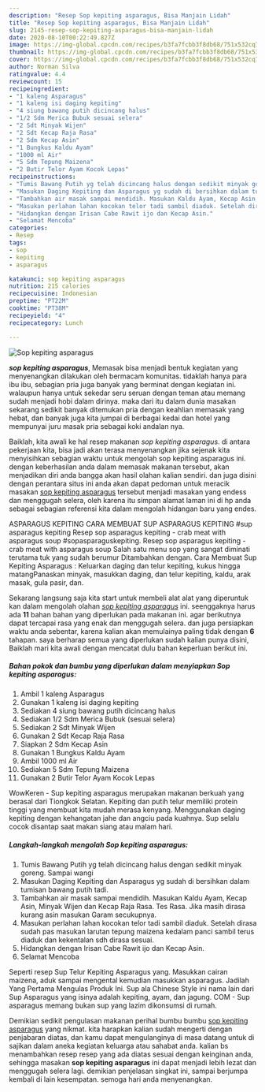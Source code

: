 ```yaml
---
description: "Resep Sop kepiting asparagus, Bisa Manjain Lidah"
title: "Resep Sop kepiting asparagus, Bisa Manjain Lidah"
slug: 2145-resep-sop-kepiting-asparagus-bisa-manjain-lidah
date: 2020-08-10T00:22:49.827Z
image: https://img-global.cpcdn.com/recipes/b3fa7fcbb3f8db68/751x532cq70/sop-kepiting-asparagus-foto-resep-utama.jpg
thumbnail: https://img-global.cpcdn.com/recipes/b3fa7fcbb3f8db68/751x532cq70/sop-kepiting-asparagus-foto-resep-utama.jpg
cover: https://img-global.cpcdn.com/recipes/b3fa7fcbb3f8db68/751x532cq70/sop-kepiting-asparagus-foto-resep-utama.jpg
author: Norman Silva
ratingvalue: 4.4
reviewcount: 15
recipeingredient:
- "1 kaleng Asparagus"
- "1 kaleng isi daging kepiting"
- "4 siung bawang putih dicincang halus"
- "1/2 Sdm Merica Bubuk sesuai selera"
- "2 Sdt Minyak Wijen"
- "2 Sdt Kecap Raja Rasa"
- "2 Sdm Kecap Asin"
- "1 Bungkus Kaldu Ayam"
- "1000 ml Air"
- "5 Sdm Tepung Maizena"
- "2 Butir Telor Ayam Kocok Lepas"
recipeinstructions:
- "Tumis Bawang Putih yg telah dicincang halus dengan sedikit minyak goreng. Sampai wangi"
- "Masukan Daging Kepiting dan Asparagus yg sudah di bersihkan dalam tumisan bawang putih tadi."
- "Tambahkan air masak sampai mendidih. Masukan Kaldu Ayam, Kecap Asin, Minyak Wijen dan Kecap Raja Rasa. Tes Rasa. Jika masih dirasa kurang asin masukan Garam secukupnya."
- "Masukan perlahan lahan kocokan telor tadi sambil diaduk. Setelah dirasa sudah pas masukan larutan tepung maizena kedalam panci sambil terus diaduk dan kekentalan sdh dirasa sesuai."
- "Hidangkan dengan Irisan Cabe Rawit ijo dan Kecap Asin."
- "Selamat Mencoba"
categories:
- Resep
tags:
- sop
- kepiting
- asparagus

katakunci: sop kepiting asparagus 
nutrition: 215 calories
recipecuisine: Indonesian
preptime: "PT22M"
cooktime: "PT38M"
recipeyield: "4"
recipecategory: Lunch

---
```



![Sop kepiting asparagus](https://img-global.cpcdn.com/recipes/b3fa7fcbb3f8db68/751x532cq70/sop-kepiting-asparagus-foto-resep-utama.jpg)

<b><i>sop kepiting asparagus</i></b>, Memasak bisa menjadi bentuk kegiatan yang menyenangkan dilakukan oleh bermacam komunitas. tidaklah hanya para ibu ibu, sebagian pria juga banyak yang berminat dengan kegiatan ini. walaupun hanya untuk sekedar seru seruan dengan teman atau memang sudah menjadi hobi dalam dirinya. maka dari itu dalam dunia masakan sekarang sedikit banyak ditemukan pria dengan keahlian memasak yang hebat, dan banyak juga kita jumpai di berbagai kedai dan hotel yang mempunyai juru masak pria sebagai koki andalan nya.

Baiklah, kita awali ke hal resep makanan <i>sop kepiting asparagus</i>. di antara pekerjaan kita, bisa jadi akan terasa menyenangkan jika sejenak kita menyisihkan sebagian waktu untuk mengolah sop kepiting asparagus ini. dengan keberhasilan anda dalam memasak makanan tersebut, akan menjadikan diri anda bangga akan hasil olahan kalian sendiri. dan juga disini dengan perantara situs ini anda akan dapat pedoman untuk meracik masakan <u>sop kepiting asparagus</u> tersebut menjadi masakan yang endess dan menggugah selera, oleh karena itu simpan alamat laman ini di hp anda sebagai sebagian referensi kita dalam mengolah hidangan baru yang endes.

ASPARAGUS KEPITING CARA MEMBUAT SUP ASPARAGUS KEPITING #sup asparagus kepiting Resep sop asparagus kepiting - crab meat with asparagus soup #sopasparaguskepiting. Resep sop asparagus kepiting - crab meat with asparagus soup Salah satu menu sop yang sangat diminati terutama tuk yang sudah berumur Ditambahkan dengan. Cara Membuat Sup Kepiting Asparagus : Keluarkan daging dan telur kepiting, kukus hingga matangPanaskan minyak, masukkan daging, dan telur kepiting, kaldu, arak masak, gula pasir, dan.


Sekarang langsung saja kita start untuk membeli alat alat yang diperuntuk kan dalam mengolah olahan <u><i>sop kepiting asparagus</i></u> ini. seenggaknya harus ada <b>11</b> bahan bahan yang diperlukan pada makanan ini. agar berikutnya dapat tercapai rasa yang enak dan menggugah selera. dan juga persiapkan waktu anda sebentar, karena kalian akan memulainya paling tidak dengan <b>6</b> tahapan. saya berharap semua yang diperlukan sudah kalian punya disini, Baiklah mari kita awali dengan mencatat dulu bahan keperluan berikut ini.

<!--inarticleads1-->

##### Bahan pokok dan bumbu yang diperlukan dalam menyiapkan Sop kepiting asparagus:

1. Ambil 1 kaleng Asparagus
1. Gunakan 1 kaleng isi daging kepiting
1. Sediakan 4 siung bawang putih dicincang halus
1. Sediakan 1/2 Sdm Merica Bubuk (sesuai selera)
1. Sediakan 2 Sdt Minyak Wijen
1. Gunakan 2 Sdt Kecap Raja Rasa
1. Siapkan 2 Sdm Kecap Asin
1. Gunakan 1 Bungkus Kaldu Ayam
1. Ambil 1000 ml Air
1. Sediakan 5 Sdm Tepung Maizena
1. Gunakan 2 Butir Telor Ayam Kocok Lepas


WowKeren - Sup kepiting asparagus merupakan makanan berkuah yang berasal dari Tiongkok Selatan. Kepiting dan putih telur memiliki protein tinggi yang membuat kita mudah merasa kenyang. Menggunakan daging kepiting dengan kehangatan jahe dan angciu pada kuahnya. Sup selalu cocok disantap saat makan siang atau malam hari. 

<!--inarticleads2-->

##### Langkah-langkah mengolah Sop kepiting asparagus:

1. Tumis Bawang Putih yg telah dicincang halus dengan sedikit minyak goreng. Sampai wangi
1. Masukan Daging Kepiting dan Asparagus yg sudah di bersihkan dalam tumisan bawang putih tadi.
1. Tambahkan air masak sampai mendidih. Masukan Kaldu Ayam, Kecap Asin, Minyak Wijen dan Kecap Raja Rasa. Tes Rasa. Jika masih dirasa kurang asin masukan Garam secukupnya.
1. Masukan perlahan lahan kocokan telor tadi sambil diaduk. Setelah dirasa sudah pas masukan larutan tepung maizena kedalam panci sambil terus diaduk dan kekentalan sdh dirasa sesuai.
1. Hidangkan dengan Irisan Cabe Rawit ijo dan Kecap Asin.
1. Selamat Mencoba


Seperti resep Sup Telur Kepiting Asparagus yang. Masukkan cairan maizena, aduk sampai mengental kemudian masukkan asparagus. Jadilah Yang Pertama Mengulas Produk Ini. Sup ala Chinese Style ini nama lain dari Sup Asparagus yang isinya adalah kepiting, ayam, dan jagung. COM - Sup asparagus memang bukan sup yang lazim dikonsumsi di rumah. 

Demikian sedikit pengulasan makanan perihal bumbu bumbu <u>sop kepiting asparagus</u> yang nikmat. kita harapkan kalian sudah mengerti dengan penjabaran diatas, dan kamu dapat mengulanginya di masa datang untuk di sajikan dalam aneka kegiatan keluarga atau sahabat anda. kalian bs menambahkan resep resep yang ada diatas sesuai dengan keinginan anda, sehingga masakan <b>sop kepiting asparagus</b> ini dapat menjadi lebih lezat dan menggugah selera lagi. demikian penjelasan singkat ini, sampai berjumpa kembali di lain kesempatan. semoga hari anda menyenangkan.
